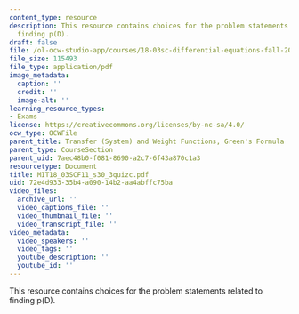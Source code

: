 ```yaml
---
content_type: resource
description: This resource contains choices for the problem statements related to
  finding p(D).
draft: false
file: /ol-ocw-studio-app/courses/18-03sc-differential-equations-fall-2011/72e4d93335b4a09014b2aa4abffc75ba_MIT18_03SCF11_s30_3quizc.pdf
file_size: 115493
file_type: application/pdf
image_metadata:
  caption: ''
  credit: ''
  image-alt: ''
learning_resource_types:
- Exams
license: https://creativecommons.org/licenses/by-nc-sa/4.0/
ocw_type: OCWFile
parent_title: Transfer (System) and Weight Functions, Green's Formula
parent_type: CourseSection
parent_uid: 7aec48b0-f081-8690-a2c7-6f43a870c1a3
resourcetype: Document
title: MIT18_03SCF11_s30_3quizc.pdf
uid: 72e4d933-35b4-a090-14b2-aa4abffc75ba
video_files:
  archive_url: ''
  video_captions_file: ''
  video_thumbnail_file: ''
  video_transcript_file: ''
video_metadata:
  video_speakers: ''
  video_tags: ''
  youtube_description: ''
  youtube_id: ''
---
```

This resource contains choices for the problem statements related to finding p(D).